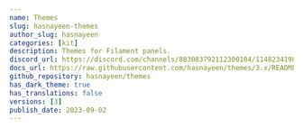 ```yaml
---
name: Themes
slug: hasnayeen-themes
author_slug: hasnayeen
categories: [kit]
description: Themes for Filament panels.
discord_url: https://discord.com/channels/883083792112300104/1148234198835007558
docs_url: https://raw.githubusercontent.com/hasnayeen/themes/3.x/README.md
github_repository: hasnayeen/themes
has_dark_theme: true
has_translations: false
versions: [3]
publish_date: 2023-09-02
---
```

